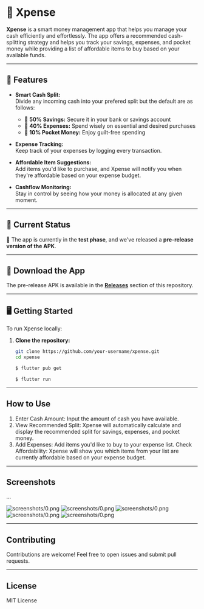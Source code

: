 # 🏦 Xpense  

**Xpense** is a smart money management app that helps you manage your cash efficiently and effortlessly. The app offers a recommended cash-splitting strategy and helps you track your savings, expenses, and pocket money while providing a list of affordable items to buy based on your available funds.

---

## 🚀 Features  

- **Smart Cash Split:**  
  Divide any incoming cash into your prefered split but the default are as follows:
  - 🏦 **50% Savings:** Secure it in your bank or savings account  
  - 🛒 **40% Expenses:** Spend wisely on essential and desired purchases  
  - 💸 **10% Pocket Money:** Enjoy guilt-free spending  

- **Expense Tracking:**  
  Keep track of your expenses by logging every transaction.

- **Affordable Item Suggestions:**  
  Add items you'd like to purchase, and Xpense will notify you when they're affordable based on your expense budget.

- **Cashflow Monitoring:**  
  Stay in control by seeing how your money is allocated at any given moment.

---

## 🎉 Current Status  

🚧 The app is currently in the **test phase**, and we've released a **pre-release version of the APK**.  

---

## 📲 Download the App  

The pre-release APK is available in the [**Releases**](../../releases) section of this repository.

---

## 🖥️ Getting Started  

To run Xpense locally:

1. **Clone the repository:**  
   ```bash
   git clone https://github.com/your-username/xpense.git
   cd xpense
   
   $ flutter pub get

   $ flutter run

---

## How to Use
1. Enter Cash Amount: Input the amount of cash you have available.
2. View Recommended Split: Xpense will automatically calculate and display the recommended split for savings, expenses, and pocket money.
3. Add Expenses: Add items you'd like to buy to your expense list.
Check Affordability: Xpense will show you which items from your list are currently affordable based on your expense budget.


---

## Screenshots
...
<!-- ![screenshots/0.png](screenshots/0.png) -->
![screenshots/0.png](screenshots/2.png)
![screenshots/0.png](screenshots/4.png)
![screenshots/0.png](screenshots/6.png)
![screenshots/0.png](screenshots/1.png)
![screenshots/0.png](screenshots/3.png)

---

## Contributing
Contributions are welcome! Feel free to open issues and submit pull requests.

---

## License
MIT License